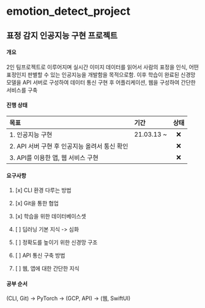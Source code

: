 # emotion_detect_project

## 표정 감지 인공지능 구현 프로젝트

#### 개요

2인 팀프로젝트로 이루어지며 실시간 이미지 데이터를 읽어서 사람의 표정을 인식, 어떤 표정인지 판별할 수 있는 인공지능을 개발함을 목적으로함. 이후 학습이 완료된 신경망 모델을 API 서버로 구성하여 데이터 통신 구현 후 어플리케이션, 웹을 구성하여 간단한 서비스를 구축

#### 진행 상태

| 목표                                          | 기간       | 상태  |
| :-------------------------------------------- | :--------- | :---: |
| 1. 인공지능 구현                              | 21.03.13 ~ |   ❌   |
| 2. API 서버 구현 후 인공지능 올려서 통신 확인 |            |   ❌   |
| 3. API를 이용한 앱, 웹 서비스 구현            |            |   ❌   |


#### 요구사항

1. [x] CLI 환경 다루는 방법

2. [x] Git을 통한 협업

3. [x] 학습을 위한 데이터베이스셋

4. [ ] 딥러닝 기본 지식 -> 심화

5. [ ] 정확도를 높이기 위한 신경망 구조

6. [ ] API 통신 구축 방법

7. [ ] 웹, 앱에 대한 간단한 지식

#### 공부 순서

(CLI, Git) -> PyTorch -> (GCP, API) -> (웹, SwiftUI)
